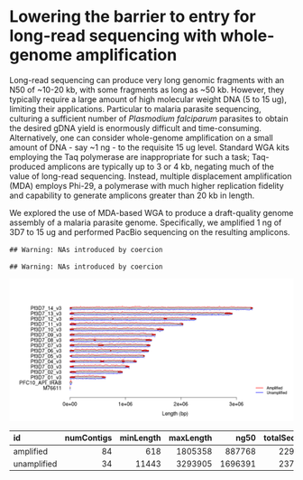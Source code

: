 Lowering the barrier to entry for long-read sequencing with whole-genome amplification
==

Long-read sequencing can produce very long genomic fragments with an N50 of ~10-20 kb, with some fragments as long as ~50 kb.  However, they typically require a large amount of high molecular weight DNA (5 to 15 ug), limiting their applications.  Particular to malaria parasite sequencing, culturing a sufficient number of *Plasmodium falciparum* parasites to obtain the desired gDNA yield is enormously difficult and time-consuming.  Alternatively, one can consider whole-genome amplification on a small amount of DNA - say ~1 ng - to the requisite 15 ug level.  Standard WGA kits employing the Taq polymerase are inappropriate for such a task; Taq-produced amplicons are typically up to 3 or 4 kb, negating much of the value of long-read sequencing.  Instead, multiple displacement amplification (MDA) employs Phi-29, a polymerase with much higher replication fidelity and capability to generate amplicons greater than 20 kb in length.

We explored the use of MDA-based WGA to produce a draft-quality genome assembly of a malaria parasite genome.  Specifically, we amplified 1 ng of 3D7 to 15 ug and performed PacBio sequencing on the resulting amplicons.






```
## Warning: NAs introduced by coercion
```

```
## Warning: NAs introduced by coercion
```

![plot of chunk showCoverageOverIdeogram](figure/showCoverageOverIdeogram-1.png) 


|id          | numContigs| minLength| maxLength|    ng50| totalSequence|
|:-----------|----------:|---------:|---------:|-------:|-------------:|
|amplified   |         84|       618|   1805358|  887768|      22914917|
|unamplified |         34|     11443|   3293905| 1696391|      23727741|




